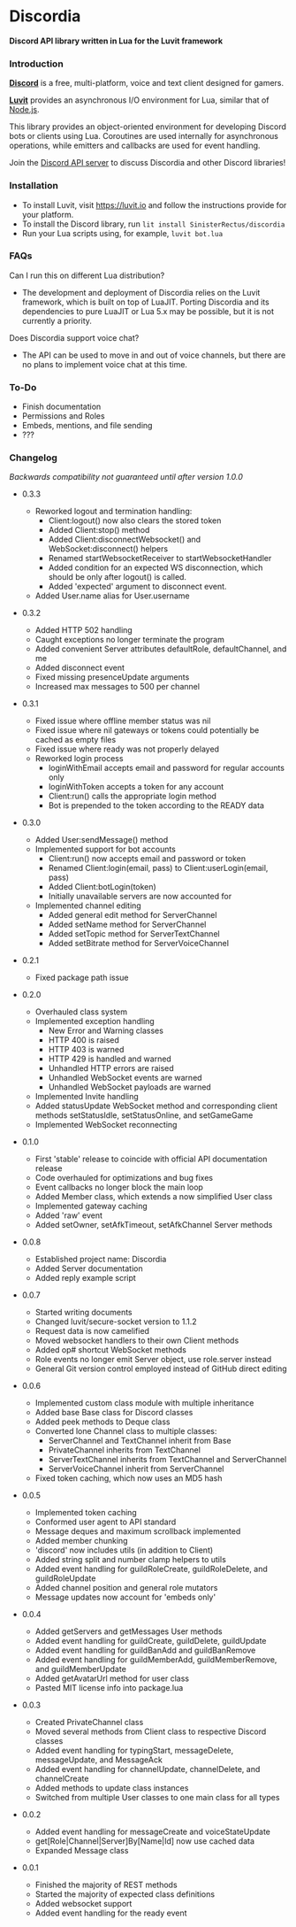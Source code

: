 # Discordia

**Discord API library written in Lua for the Luvit framework**

### Introduction

**[Discord](https://discordapp.com/)** is a free, multi-platform, voice and text client designed for gamers.

**[Luvit](https://luvit.io)** provides an asynchronous I/O environment for Lua, similar that of [Node.js](https://nodejs.org/en/).

This library provides an object-oriented environment for developing Discord bots or clients using Lua. Coroutines are used internally for asynchronous operations, while emitters and callbacks are used for event handling.

Join the [Discord API server](https://discord.gg/0SBTUU1wZTWVpm07) to discuss Discordia and other Discord libraries!

### Installation

- To install Luvit, visit https://luvit.io and follow the instructions provide for your platform.
- To install the Discord library, run `lit install SinisterRectus/discordia`
- Run your Lua scripts using, for example, `luvit bot.lua`

### FAQs

Can I run this on different Lua distribution?
- The development and deployment of Discordia relies on the Luvit framework, which is built on top of LuaJIT. Porting Discordia and its dependencies to pure LuaJIT or Lua 5.x may be possible, but it is not currently a priority.

Does Discordia support voice chat?
- The API can be used to move in and out of  voice channels, but there are no plans to implement voice chat at this time.

### To-Do
- Finish documentation
- Permissions and Roles
- Embeds, mentions, and file sending
- ???

### Changelog

*Backwards compatibility not guaranteed until after version 1.0.0*

- 0.3.3
	- Reworked logout and termination handling:
		- Client:logout() now also clears the stored token
		- Added Client:stop() method
		- Added Client:disconnectWebsocket() and WebSocket:disconnect() helpers
		- Renamed startWebsocketReceiver to startWebsocketHandler
		- Added condition for an expected WS disconnection, which should be only after logout() is called.
		- Added 'expected' argument to disconnect event.
	- Added User.name alias for User.username


- 0.3.2
	- Added HTTP 502 handling
	- Caught exceptions no longer terminate the program
	- Added convenient Server attributes defaultRole, defaultChannel, and me
	- Added disconnect event
	- Fixed missing presenceUpdate arguments
	- Increased max messages to 500 per channel


- 0.3.1
	- Fixed issue where offline member status was nil
	- Fixed issue where nil gateways or tokens could potentially be cached as empty files
	- Fixed issue where ready was not properly delayed
	- Reworked login process
		- loginWithEmail accepts email and password for regular accounts only
		- loginWithToken accepts a token for any account
		- Client:run() calls the appropriate login method
		- Bot is prepended to the token according to the READY data


- 0.3.0
	- Added User:sendMessage() method
	- Implemented support for bot accounts
		- Client:run() now accepts email and password or token
		- Renamed Client:login(email, pass) to Client:userLogin(email, pass)
		- Added Client:botLogin(token)
		- Initially unavailable servers are now accounted for
	- Implemented channel editing
		- Added general edit method for ServerChannel
		- Added setName method for ServerChannel
		- Added setTopic method for ServerTextChannel
		- Added setBitrate method for ServerVoiceChannel


- 0.2.1
	- Fixed package path issue


- 0.2.0
	- Overhauled class system
	- Implemented exception handling
		- New Error and Warning classes
		- HTTP 400 is raised
		- HTTP 403 is warned
		- HTTP 429 is handled and warned
		- Unhandled HTTP errors are raised
		- Unhandled WebSocket events are warned
		- Unhandled WebSocket payloads are warned
	- Implemented Invite handling
	- Added statusUpdate WebSocket method and corresponding client methods setStatusIdle, setStatusOnline, and setGameGame
	- Implemented WebSocket reconnecting


- 0.1.0
	- First 'stable' release to coincide with official API documentation release
	- Code overhauled for optimizations and bug fixes
	- Event callbacks no longer block the main loop
	- Added Member class, which extends a now simplified User class
	- Implemented gateway caching
	- Added 'raw' event
	- Added setOwner, setAfkTimeout, setAfkChannel Server methods


- 0.0.8
	- Established project name: Discordia
	- Added Server documentation
	- Added reply example script


- 0.0.7
	- Started writing documents
	- Changed luvit/secure-socket version to 1.1.2
	- Request data is now camelified
	- Moved websocket handlers to their own Client methods
	- Added op# shortcut WebSocket methods
	- Role events no longer emit Server object, use role.server instead
	- General Git version control employed instead of GitHub direct editing


- 0.0.6
	- Implemented custom class module with multiple inheritance
	- Added base Base class for Discord classes
	- Added peek methods to Deque class
	- Converted lone Channel class to multiple classes:
		- ServerChannel and TextChannel inherit from Base
		- PrivateChannel inherits from TextChannel
		- ServerTextChannel inherits from TextChannel and ServerChannel
		- ServerVoiceChannel inherit from ServerChannel
	- Fixed token caching, which now uses an MD5 hash


- 0.0.5
	- Implemented token caching
	- Conformed user agent to API standard
	- Message deques and maximum scrollback implemented
	- Added member chunking
	- 'discord' now includes utils (in addition to Client)
	- Added string split and number clamp helpers to utils
	- Added event handling for guildRoleCreate, guildRoleDelete, and guildRoleUpdate
	- Added channel position and general role mutators
	- Message updates now account for 'embeds only'


- 0.0.4
	- Added getServers and getMessages User methods
	- Added event handling for guildCreate, guildDelete, guildUpdate
	- Added event handling for guildBanAdd and guildBanRemove
	- Added event handling for guildMemberAdd, guildMemberRemove, and guildMemberUpdate
	- Added getAvatarUrl method for user class
	- Pasted MIT license info into package.lua


- 0.0.3
	- Created PrivateChannel class
	- Moved several methods from Client class to respective Discord classes
	- Added event handling for typingStart, messageDelete, messageUpdate, and MessageAck
	- Added event handling for channelUpdate, channelDelete, and channelCreate
	- Added methods to update class instances
	- Switched from multiple User classes to one main class for all types


- 0.0.2
	- Added event handling for messageCreate and voiceStateUpdate
	- get[Role|Channel|Server]By[Name|Id] now use cached data
	- Expanded Message class


- 0.0.1
	- Finished the majority of REST methods
	- Started the majority of expected class definitions
	- Added websocket support
	- Added event handling for the ready event

